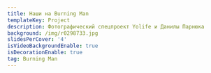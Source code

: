 ```yaml
---
title: Наши на Burning Man
templateKey: Project
description: Фотографический спецпроект Yolife и Данилы Парнюка
background: /img/r0298733.jpg
slidesPerCover: '4'
isVideoBackgroundEnable: true
isDecorationEnable: true
tag: Burning Man
---
```

